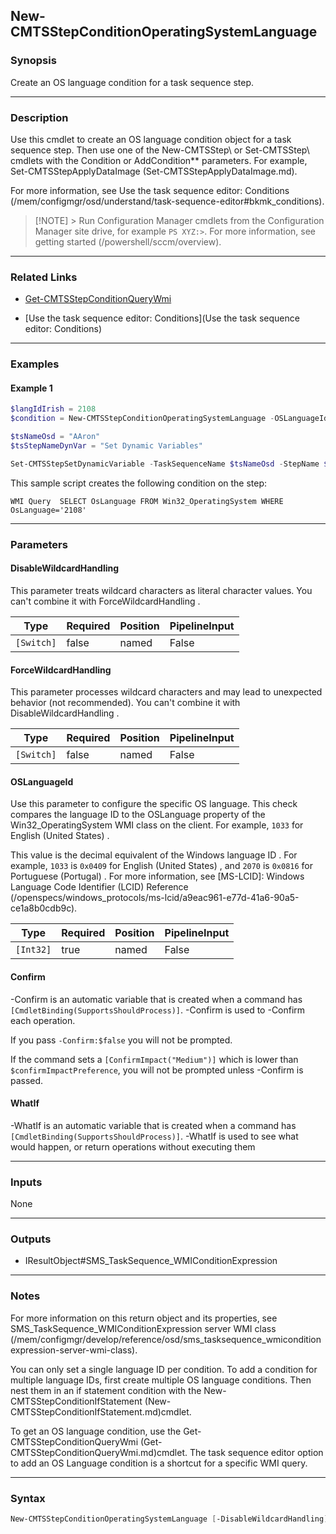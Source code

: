 New-CMTSStepConditionOperatingSystemLanguage
--------------------------------------------




### Synopsis
Create an OS language condition for a task sequence step.



---


### Description

Use this cmdlet to create an OS language condition object for a task sequence step. Then use one of the New-CMTSStep\ or Set-CMTSStep\ cmdlets with the Condition or AddCondition** parameters. For example, Set-CMTSStepApplyDataImage (Set-CMTSStepApplyDataImage.md).



For more information, see Use the task sequence editor: Conditions (/mem/configmgr/osd/understand/task-sequence-editor#bkmk_conditions).



> [!NOTE] > Run Configuration Manager cmdlets from the Configuration Manager site drive, for example `PS XYZ:>`. For more information, see getting started (/powershell/sccm/overview).



---


### Related Links
* [Get-CMTSStepConditionQueryWmi](Get-CMTSStepConditionQueryWmi)



* [Use the task sequence editor: Conditions](Use the task sequence editor: Conditions)





---


### Examples
#### Example 1
```PowerShell
$langIdIrish = 2108
$condition = New-CMTSStepConditionOperatingSystemLanguage -OSLanguageId $langIdIrish

$tsNameOsd = "AAron"
$tsStepNameDynVar = "Set Dynamic Variables"

Set-CMTSStepSetDynamicVariable -TaskSequenceName $tsNameOsd -StepName $tsStepNameDynVar -AddCondition $condition
```
This sample script creates the following condition on the step:


`WMI Query  SELECT OsLanguage FROM Win32_OperatingSystem WHERE OsLanguage='2108'`


---


### Parameters
#### **DisableWildcardHandling**

This parameter treats wildcard characters as literal character values. You can't combine it with ForceWildcardHandling .






|Type      |Required|Position|PipelineInput|
|----------|--------|--------|-------------|
|`[Switch]`|false   |named   |False        |



#### **ForceWildcardHandling**

This parameter processes wildcard characters and may lead to unexpected behavior (not recommended). You can't combine it with DisableWildcardHandling .






|Type      |Required|Position|PipelineInput|
|----------|--------|--------|-------------|
|`[Switch]`|false   |named   |False        |



#### **OSLanguageId**

Use this parameter to configure the specific OS language. This check compares the language ID to the OSLanguage property of the Win32_OperatingSystem WMI class on the client. For example, `1033` for English (United States) .


This value is the decimal equivalent of the Windows language ID . For example, `1033` is `0x0409` for English (United States) , and `2070` is `0x0816` for Portuguese (Portugal) . For more information, see [MS-LCID]: Windows Language Code Identifier (LCID) Reference (/openspecs/windows_protocols/ms-lcid/a9eac961-e77d-41a6-90a5-ce1a8b0cdb9c).






|Type     |Required|Position|PipelineInput|
|---------|--------|--------|-------------|
|`[Int32]`|true    |named   |False        |



#### **Confirm**
-Confirm is an automatic variable that is created when a command has ```[CmdletBinding(SupportsShouldProcess)]```.
-Confirm is used to -Confirm each operation.

If you pass ```-Confirm:$false``` you will not be prompted.


If the command sets a ```[ConfirmImpact("Medium")]``` which is lower than ```$confirmImpactPreference```, you will not be prompted unless -Confirm is passed.

#### **WhatIf**
-WhatIf is an automatic variable that is created when a command has ```[CmdletBinding(SupportsShouldProcess)]```.
-WhatIf is used to see what would happen, or return operations without executing them


---


### Inputs
None





---


### Outputs
* IResultObject#SMS_TaskSequence_WMIConditionExpression






---


### Notes
For more information on this return object and its properties, see SMS_TaskSequence_WMIConditionExpression server WMI class (/mem/configmgr/develop/reference/osd/sms_tasksequence_wmiconditionexpression-server-wmi-class).

You can only set a single language ID per condition. To add a condition for multiple language IDs, first create multiple OS language conditions. Then nest them in an if statement condition with the New-CMTSStepConditionIfStatement (New-CMTSStepConditionIfStatement.md)cmdlet.

To get an OS language condition, use the Get-CMTSStepConditionQueryWmi (Get-CMTSStepConditionQueryWmi.md)cmdlet. The task sequence editor option to add an OS Language condition is a shortcut for a specific WMI query.



---


### Syntax
```PowerShell
New-CMTSStepConditionOperatingSystemLanguage [-DisableWildcardHandling] [-ForceWildcardHandling] -OSLanguageId <Int32> [-Confirm] [-WhatIf] [<CommonParameters>]
```
